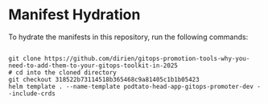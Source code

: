 
# Manifest Hydration

To hydrate the manifests in this repository, run the following commands:

```shell

git clone https://github.com/dirien/gitops-promotion-tools-why-you-need-to-add-them-to-your-gitops-toolkit-in-2025
# cd into the cloned directory
git checkout 318522b73114518b365468c9a81405c1b1b05423
helm template . --name-template podtato-head-app-gitops-promoter-dev --include-crds
```